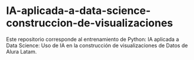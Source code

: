 # IA-aplicada-a-data-science-construccion-de-visualizaciones
Este repositorio corresponde al entrenamiento de Python: IA aplicada a Data Science: Uso de IA en la construcción de visualizaciones de Datos de Alura Latam.
